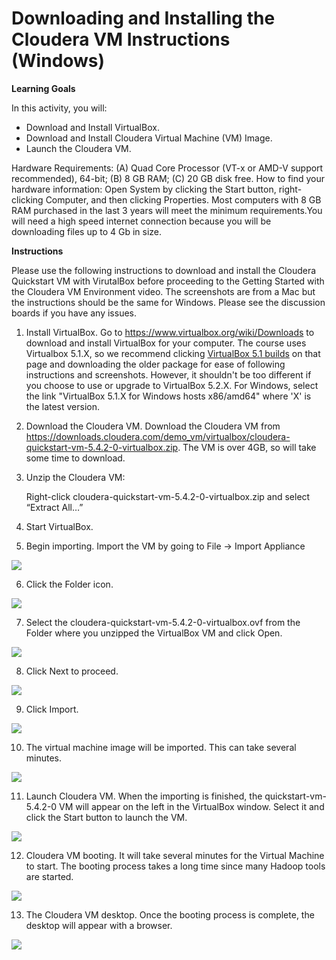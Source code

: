 # Downloading and Installing the Cloudera VM Instructions (Windows)

**Learning Goals**

In this activity, you will:

- Download and Install VirtualBox.
- Download and Install Cloudera Virtual Machine (VM) Image.
- Launch the Cloudera VM.

Hardware Requirements: (A) Quad Core Processor (VT-x or AMD-V support recommended), 64-bit; (B) 8 GB RAM; (C) 20 GB disk free. How to find your hardware information: Open System by clicking the Start button, right-clicking Computer, and then clicking Properties. Most computers with 8 GB RAM purchased in the last 3 years will meet the minimum requirements.You will need a high speed internet connection because you will be downloading files up to 4 Gb in size.

**Instructions**

Please use the following instructions to download and install the Cloudera Quickstart VM with VirutalBox before proceeding to the Getting Started with the Cloudera VM Environment video. The screenshots are from a Mac but the instructions should be the same for Windows. Please see the discussion boards if you have any issues.

1. Install VirtualBox. Go to https://www.virtualbox.org/wiki/Downloads to download and install VirtualBox for your computer. The course uses Virtualbox 5.1.X, so we recommend clicking [VirtualBox 5.1 builds](https://www.virtualbox.org/wiki/Download_Old_Builds_5_1) on that page and downloading the older package for ease of following instructions and screenshots. However, it shouldn't be too different if you choose to use or upgrade to VirtualBox 5.2.X. For Windows, select the link "VirtualBox 5.1.X for Windows hosts x86/amd64" where 'X' is the latest version.
2. Download the Cloudera VM. Download the Cloudera VM from https://downloads.cloudera.com/demo_vm/virtualbox/cloudera-quickstart-vm-5.4.2-0-virtualbox.zip. The VM is over 4GB, so will take some time to download.
3. Unzip the Cloudera VM:

    Right-click cloudera-quickstart-vm-5.4.2-0-virtualbox.zip and select “Extract All…”

4. Start VirtualBox.
5. Begin importing. Import the VM by going to File -> Import Appliance

![](https://d3c33hcgiwev3.cloudfront.net/imageAssetProxy.v1/1YHbnrvaEeWbLwqB7NyVNQ_18b3b1a489e3d9ce53e7b3975d38910a_Untitled.png?expiry=1706745600000&hmac=DZGRq9576bvyjlIBEIs_XRJN9l30V6ulYXDEqAOYzgk)

6. Click the Folder icon.

![](https://d3c33hcgiwev3.cloudfront.net/imageAssetProxy.v1/EUf7pLvbEeWHhw4MvaB3nw_98aed876336d826ba38b3ff967f59341_Untitled1.png?expiry=1706745600000&hmac=Or3uu3lvGBeu6AcIC6XigXMT3VpIQKcuPTD55U0GySU)

7. Select the cloudera-quickstart-vm-5.4.2-0-virtualbox.ovf from the Folder where you unzipped the VirtualBox VM and click Open.

![](https://d3c33hcgiwev3.cloudfront.net/imageAssetProxy.v1/kvXZY7vdEeW6FApX76Rguw_04212a7fd040cdd18258055596ba98a7_Untitled2.png?expiry=1706745600000&hmac=ol5ihABPzmzFb45cupGdM6m_WrRSBPYzuK1GwQ2i7I4)

8. Click Next to proceed.

![](https://d3c33hcgiwev3.cloudfront.net/imageAssetProxy.v1/05MjOLvdEeWHhw4MvaB3nw_d8ba793c18835387ddb02defba586569_Untitled3.png?expiry=1706745600000&hmac=qRKavH4L_LDe11B_7O2tOAikGrOk2nwZoYEznydWHqY)

9. Click Import.

![](https://d3c33hcgiwev3.cloudfront.net/imageAssetProxy.v1/8ZNYCrvdEeWg-hLO0rEOAw_af0950df42ffc15de1631a512eb6aa46_Untitled4.png?expiry=1706745600000&hmac=hoVsiX739AoDNqy6-WeGSHbx-EVQ2qnhR4fzW7YrVhE)

10. The virtual machine image will be imported. This can take several minutes.

![](https://d3c33hcgiwev3.cloudfront.net/imageAssetProxy.v1/AoLTKrveEeWW3xLV17cwNw_b371ba33d261f8b00ac357da5590e2d6_Untitled5.png?expiry=1706745600000&hmac=K7g7rPTgYjtaI1uStsv3bFFSK_Y_nYUD5fmpBbQ_Nm0)

11. Launch Cloudera VM. When the importing is finished, the quickstart-vm-5.4.2-0 VM will appear on the left in the VirtualBox window. Select it and click the Start button to launch the VM.

![](https://d3c33hcgiwev3.cloudfront.net/imageAssetProxy.v1/HdSw4rveEeWg-hLO0rEOAw_8e77353aeafcc336742baf76aa647c8a_Untitled6.png?expiry=1706745600000&hmac=J5Hwjajvb84KHhJM2FW4mG0-Pm-r-S_jhZqzgUnYnOs)

12. Cloudera VM booting. It will take several minutes for the Virtual Machine to start. The booting process takes a long time since many Hadoop tools are started.

![](https://d3c33hcgiwev3.cloudfront.net/imageAssetProxy.v1/VKeShLveEeWHhw4MvaB3nw_bfb04aa6c0c0e0705514e617f45b1a86_Untitled7.png?expiry=1706745600000&hmac=0Rmf8VnBGN-AEJ-Qvl9OCYYUTPCJst8gftL_xyTqENs)

13. The Cloudera VM desktop. Once the booting process is complete, the desktop will appear with a browser.

![](https://d3c33hcgiwev3.cloudfront.net/imageAssetProxy.v1/vlPlZruyEeWHhw4MvaB3nw_f128a6a6651d531d31a01f8c4ed79f53_vm-started.png?expiry=1706745600000&hmac=Bauu_hwcZGzypRGjfP3KbF-pfe4hpf7WGwTDA2zt2Vs)